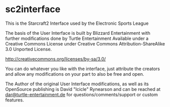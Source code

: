 sc2interface
============

This is the Starcraft2 Interface used by the Electronic Sports League

The basis of the User Interface is built by Blizzard Entertainment with further modifications done by Turtle Entertainment Available under a Creative Commons License under Creative Commons Attribution-ShareAlike 3.0 Unported License.

http://creativecommons.org/licenses/by-sa/3.0/

You can do whatever you like with the interface, just attribute the creators and allow any modifications 
on your part to also be free and open. 

The Author of the original User Interface modifications, as well as its OpenSource publishing is
David "Icicle" Rynearson and can be reached at dar@turtle-entertainment.de for questions/comments/support or custom features.

